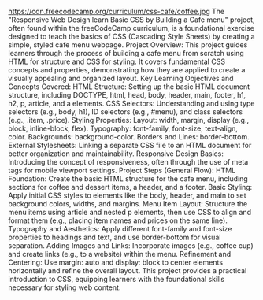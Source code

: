 https://cdn.freecodecamp.org/curriculum/css-cafe/coffee.jpg
The "Responsive Web Design learn Basic CSS by Building a Cafe menu" project, often found within the freeCodeCamp curriculum, is a foundational exercise designed to teach the basics of CSS (Cascading Style Sheets) by creating a simple, styled cafe menu webpage.
Project Overview:
This project guides learners through the process of building a cafe menu from scratch using HTML for structure and CSS for styling. It covers fundamental CSS concepts and properties, demonstrating how they are applied to create a visually appealing and organized layout.
Key Learning Objectives and Concepts Covered:
HTML Structure:
Setting up the basic HTML document structure, including DOCTYPE, html, head, body, header, main, footer, h1, h2, p, article, and a elements.
CSS Selectors:
Understanding and using type selectors (e.g., body, h1), ID selectors (e.g., #menu), and class selectors (e.g., .item, .price).
Styling Properties:
Layout: width, margin, display (e.g., block, inline-block, flex).
Typography: font-family, font-size, text-align, color.
Backgrounds: background-color.
Borders and Lines: border-bottom.
External Stylesheets:
Linking a separate CSS file to an HTML document for better organization and maintainability.
Responsive Design Basics:
Introducing the concept of responsiveness, often through the use of meta tags for mobile viewport settings.
Project Steps (General Flow):
HTML Foundation:
Create the basic HTML structure for the cafe menu, including sections for coffee and dessert items, a header, and a footer.
Basic Styling:
Apply initial CSS styles to elements like the body, header, and main to set background colors, widths, and margins.
Menu Item Layout:
Structure the menu items using article and nested p elements, then use CSS to align and format them (e.g., placing item names and prices on the same line).
Typography and Aesthetics:
Apply different font-family and font-size properties to headings and text, and use border-bottom for visual separation.
Adding Images and Links:
Incorporate images (e.g., coffee cup) and create links (e.g., to a website) within the menu.
Refinement and Centering:
Use margin: auto and display: block to center elements horizontally and refine the overall layout.
This project provides a practical introduction to CSS, equipping learners with the foundational skills necessary for styling web content.
